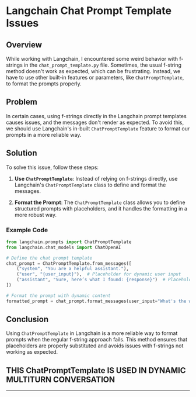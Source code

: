 # Langchain Chat Prompt Template Issues

## Overview

While working with Langchain, I encountered some weird behavior with f-strings in the `chat_prompt_template.py` file. Sometimes, the usual f-string method doesn't work as expected, which can be frustrating. Instead, we have to use other built-in features or parameters, like `ChatPromptTemplate`, to format the prompts properly.

## Problem

In certain cases, using f-strings directly in the Langchain prompt templates causes issues, and the messages don't render as expected. To avoid this, we should use Langchain's in-built `ChatPromptTemplate` feature to format our prompts in a more reliable way.

## Solution

To solve this issue, follow these steps:

1. **Use `ChatPromptTemplate`**: Instead of relying on f-strings directly, use Langchain's `ChatPromptTemplate` class to define and format the messages.

2. **Format the Prompt**: The `ChatPromptTemplate` class allows you to define structured prompts with placeholders, and it handles the formatting in a more robust way.

### Example Code

```python
from langchain.prompts import ChatPromptTemplate
from langchain.chat_models import ChatOpenAI

# Define the chat prompt template
chat_prompt = ChatPromptTemplate.from_messages([
    ("system", "You are a helpful assistant."),
    ("user", "{user_input}"),  # Placeholder for dynamic user input
    ("assistant", "Sure, here’s what I found: {response}")  # Placeholder for response
])

# Format the prompt with dynamic content
formatted_prompt = chat_prompt.format_messages(user_input="What's the weather like today?", response="It's sunny and 75°F.")
```

## Conclusion

Using `ChatPromptTemplate` in Langchain is a more reliable way to format prompts when the regular f-string approach fails. This method ensures that placeholders are properly substituted and avoids issues with f-strings not working as expected.

## THIS ChatPromptTemplate IS USED IN DYNAMIC MULTITURN CONVERSATION

---
